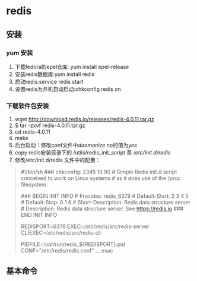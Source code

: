 # redis
## 安装
### yum 安装
   1. 下载fedora的epel仓库: yum install epel-release
   2. 安装redis数据库:yum install redis
   3. 启动redis:service redis start
   4. 设置redis为开机自动启动:chkconfig redis on
### 下载软件包安装
   1. wget http://download.redis.io/releases/redis-4.0.11.tar.gz
   2. $ tar -zxvf redis-4.0.11.tar.gz
   3. cd redis-4.0.11
   4. make
   5. 后台启动：修改conf文件中*daemonize no*的值为*yes*
   6. copy redis安装目录下的 /utils/redis_init_script 至 _/etc/init.d/redis_
   7. 修改/etc/init.d/redis 文件中的配置：
> \#!/bin/sh
> \### chkconfig: 2345 10 90
> \# Simple Redis init.d script conceived to work on Linux systems
> \# as it does use of the /proc filesystem.
>
> \### BEGIN INIT INFO
> \# Provides:     redis_6379
> \# Default-Start:        2 3 4 5
> \# Default-Stop:         0 1 6
> \# Short-Description:    Redis data structure server
> \# Description:          Redis data structure server. See https://redis.io
> \### END INIT INFO
>
> REDISPORT=6379
> EXEC=/etc/redis/src/redis-server
> CLIEXEC=/etc/redis/src/redis-cli
>
> PIDFILE=/var/run/redis_${REDISPORT}.pid
> CONF="/etc/redis/redis.conf"
> ...
> esac

## 基本命令
